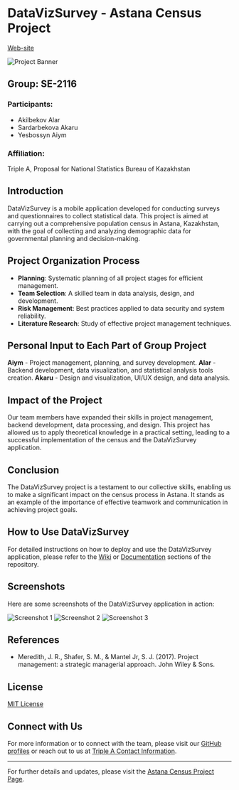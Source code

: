 # DataVizSurvey - Astana Census Project

[Web-site](https://astana-census.onrender.com)

![Project Banner](path-to-your-image)

## Group: SE-2116
### Participants:
- Akilbekov Alar
- Sardarbekova Akaru
- Yesbossyn Aiym

### Affiliation:
Triple A, Proposal for National Statistics Bureau of Kazakhstan

## Introduction
DataVizSurvey is a mobile application developed for conducting surveys and 
questionnaires to collect statistical data. This project is aimed at carrying 
out a comprehensive population census in Astana, Kazakhstan, with the goal 
of collecting and analyzing demographic data for governmental planning and decision-making.

## Project Organization Process
- **Planning**: Systematic planning of all project stages for efficient management.
- **Team Selection**: A skilled team in data analysis, design, and development.
- **Risk Management**: Best practices applied to data security and system reliability.
- **Literature Research**: Study of effective project management techniques.

## Personal Input to Each Part of Group Project
**Aiym** - Project management, planning, and survey development.
**Alar** - Backend development, data visualization, and statistical analysis tools creation.
**Akaru** - Design and visualization, UI/UX design, and data analysis.

## Impact of the Project
Our team members have expanded their skills in project management, backend development, 
data processing, and design. This project has allowed us to apply theoretical knowledge 
in a practical setting, leading to a successful implementation of the census and the 
DataVizSurvey application.

## Conclusion
The DataVizSurvey project is a testament to our collective skills, enabling us to 
make a significant impact on the census process in Astana. It stands as an example of 
the importance of effective teamwork and communication in achieving project goals.

## How to Use DataVizSurvey
For detailed instructions on how to deploy and use the DataVizSurvey application, 
please refer to the [Wiki](https://github.com/Alar-q/Astana_Census/wiki) 
or [Documentation](path-to-your-documentation) sections of the repository.

## Screenshots
Here are some screenshots of the DataVizSurvey application in action:

![Screenshot 1](path-to-screenshot-1)
![Screenshot 2](path-to-screenshot-2)
![Screenshot 3](path-to-screenshot-3)

## References
- Meredith, J. R., Shafer, S. M., & Mantel Jr, S. J. (2017). Project management: a strategic managerial approach. John Wiley & Sons.

## License
[MIT License](https://github.com/Alar-q/Astana_Census/blob/main/LICENSE)

## Connect with Us
For more information or to connect with the team, please visit our [GitHub profiles](path-to-profiles) or reach out to us at [Triple A Contact Information](path-to-contact-info).

---

For further details and updates, please visit the [Astana Census Project Page](https://github.com/Alar-q/Astana_Census).
